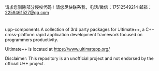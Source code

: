 请求您删除部分侵权代码！请您尽快联系我，电话/微信：17512549214 邮箱：2259461527@qq.com

#

upp-components
A collection of 3rd party packages for Ultimate++, a C++ cross-platform rapid application development framework focused on programmers productivity.

Ultimate++ is located at https://www.ultimatepp.org/

Disclaimer: This repository is an unofficial project and not endorsed by the official U++ project.
